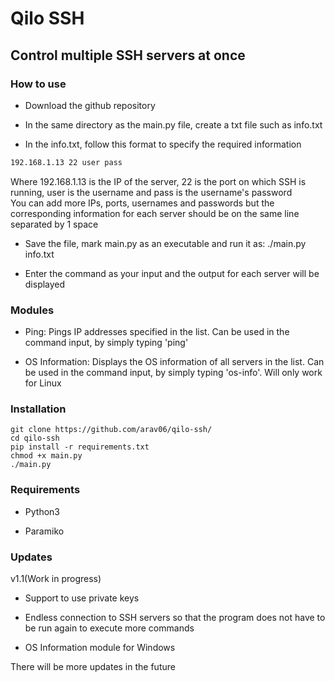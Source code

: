 # Qilo SSH

## Control multiple SSH servers at once

### How to use
* Download the github repository

* In the same directory as the main.py file, create a txt file such as info.txt

* In the info.txt, follow this format to specify the required information
```txt
192.168.1.13 22 user pass
```
Where 192.168.1.13 is the IP of the server, 22 is the port on which SSH is running, user is the username and pass is the username's password
<br>
You can add more IPs, ports, usernames and passwords but the corresponding information for each server should be on the same line separated by 1 space

* Save the file, mark main.py as an executable and run it as: ./main.py info.txt

* Enter the command as your input and the output for each server will be displayed

### Modules

* Ping: Pings IP addresses specified in the list. Can be used in the command input, by simply typing 'ping'

* OS Information: Displays the OS information of all servers in the list. Can be used in the command input, by simply typing 'os-info'. Will only work for Linux

### Installation

```
git clone https://github.com/arav06/qilo-ssh/
cd qilo-ssh
pip install -r requirements.txt
chmod +x main.py
./main.py
```

### Requirements

* Python3

* Paramiko

### Updates

v1.1(Work in progress)

* Support to use private keys 

* Endless connection to SSH servers so that the program does not have to be run again to execute more commands

* OS Information module for Windows

There will be more updates in the future
